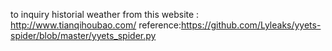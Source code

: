 to inquiry historial weather 
from this website : http://www.tianqihoubao.com/
reference:https://github.com/Lyleaks/yyets-spider/blob/master/yyets_spider.py